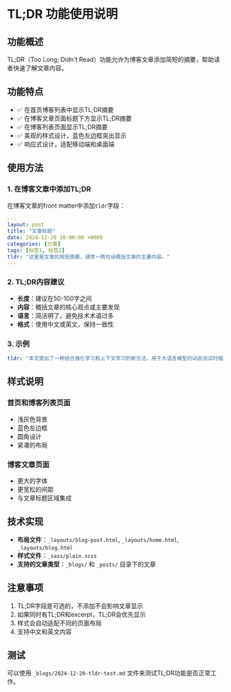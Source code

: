 # TL;DR 功能使用说明

## 功能概述

TL;DR（Too Long; Didn't Read）功能允许为博客文章添加简短的摘要，帮助读者快速了解文章内容。

## 功能特点

- ✅ 在首页博客列表中显示TL;DR摘要
- ✅ 在博客文章页面标题下方显示TL;DR摘要
- ✅ 在博客列表页面显示TL;DR摘要
- ✅ 美观的样式设计，蓝色左边框突出显示
- ✅ 响应式设计，适配移动端和桌面端

## 使用方法

### 1. 在博客文章中添加TL;DR

在博客文章的front matter中添加`tldr`字段：

```yaml
---
layout: post
title: "文章标题"
date: 2024-12-20 10:00:00 +0000
categories: [分类]
tags: [标签1, 标签2]
tldr: "这里是文章的简短摘要，通常一两句话概括文章的主要内容。"
---
```

### 2. TL;DR内容建议

- **长度**：建议在50-100字之间
- **内容**：概括文章的核心观点或主要发现
- **语言**：简洁明了，避免技术术语过多
- **格式**：使用中文或英文，保持一致性

### 3. 示例

```yaml
tldr: "本文提出了一种结合强化学习和上下文学习的新方法，用于大语言模型的动态测试时缩放。该方法能够根据计算资源和任务需求自动调整模型行为，在保持性能的同时提高效率。"
```

## 样式说明

### 首页和博客列表页面
- 浅灰色背景
- 蓝色左边框
- 圆角设计
- 紧凑的布局

### 博客文章页面
- 更大的字体
- 更宽松的间距
- 与文章标题区域集成

## 技术实现

- **布局文件**：`_layouts/blog-post.html`, `_layouts/home.html`, `_layouts/blog.html`
- **样式文件**：`_sass/plain.scss`
- **支持的文章类型**：`_blogs/` 和 `_posts/` 目录下的文章

## 注意事项

1. TL;DR字段是可选的，不添加不会影响文章显示
2. 如果同时有TL;DR和excerpt，TL;DR会优先显示
3. 样式会自动适配不同的页面布局
4. 支持中文和英文内容

## 测试

可以使用 `_blogs/2024-12-20-tldr-test.md` 文件来测试TL;DR功能是否正常工作。 